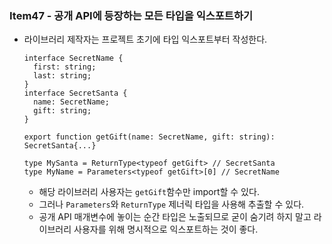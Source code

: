 ### Item47 - 공개 API에 등장하는 모든 타입을 익스포트하기

- 라이브러리 제작자는 프로젝트 초기에 타입 익스포트부터 작성한다.
  ```tsx
  interface SecretName {
  	first: string;
  	last: string;
  }
  interface SecretSanta {
  	name: SecretName;
  	gift: string;
  }

  export function getGift(name: SecretName, gift: string): SecretSanta{...}

  type MySanta = ReturnType<typeof getGift> // SecretSanta
  type MyName = Parameters<typeof getGift>[0] // SecretName
  ```
  - 해당 라이브러리 사용자는 `getGift`함수만 import할 수 있다.
  - 그러나 `Parameters`와 `ReturnType` 제너릭 타입을 사용해 추출할 수 있다.
  - 공개 API 매개변수에 놓이는 순간 타입은 노출되므로 굳이 숨기려 하지 말고 라이브러리 사용자를 위해 명시적으로 익스포트하는 것이 좋다.
